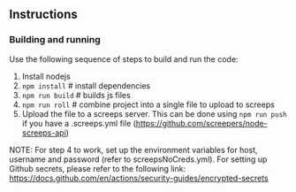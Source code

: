 
## Instructions
### Building and running
Use the following sequence of steps to build and run the code:
1. Install nodejs
2. `npm install` # install dependencies
2. `npm run build` # builds js files
3. `npm run roll` # combine project into a single file to upload to screeps
4. Upload the file to a screeps server. This can be done using `npm run push` if you have a .screeps.yml file (https://github.com/screepers/node-screeps-api)

NOTE: For step 4 to work, set up the environment variables for host, username and password (refer to screepsNoCreds.yml).
For setting up Github secrets, please refer to the following link: https://docs.github.com/en/actions/security-guides/encrypted-secrets 


